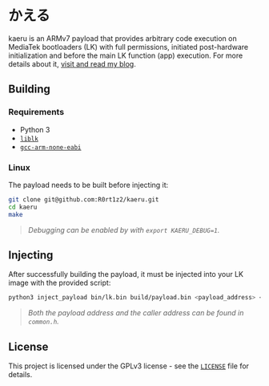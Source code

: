 # かえる
kaeru is an ARMv7 payload that provides arbitrary code execution on MediaTek bootloaders (LK) with full permissions, initiated post-hardware initialization and before the main LK function (app) execution. For more details about it, [visit and read my blog](https://blog.r0rt1z2.com/unsigned-code-execution-in-lk-bootloaders.html).

## Building
### Requirements
* Python 3
* [`liblk`](https://github.com/R0rt1z2/liblk)
* [`gcc-arm-none-eabi`](https://developer.arm.com/downloads/-/gnu-rm)

### Linux
The payload needs to be built before injecting it:
```bash
git clone git@github.com:R0rt1z2/kaeru.git
cd kaeru
make
```
> _Debugging can be enabled by with `export KAERU_DEBUG=1`._

## Injecting
After successfully building the payload, it must be injected into your LK image with the provided script:
```bash
python3 inject_payload bin/lk.bin build/payload.bin <payload_address> <caller_address>
```
> _Both the payload address and the caller address can be found in `common.h`._

## License
This project is licensed under the GPLv3 license - see the [`LICENSE`](https://github.com/R0rt1z2/kaeru/blob/mt8163-aquaris_m8/LICENSE) file for details.
